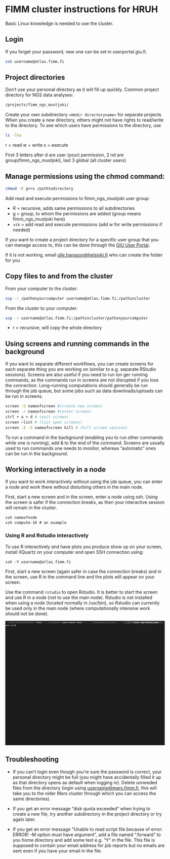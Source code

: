 # FIMM cluster instructions for HRUH
Basic Linux knowledge is needed to use the cluster.

## Login


If you forget your password, new one can be set in userportal.giu.fi.

```bash
ssh username@atlas.fimm.fi
```

## Project directories

Don’t use your personal directory as it will fill up quickly.
Common project directory for NGS data analyses:

```bash
/projects/fimm_ngs_mustjoki/
``` 

Create your own subdirectory `<mkdir directoryname>` for separate projects. When you create a new directory, others might not have rights to read/write to the directory. To see which users have permissions to the directory, use

```bash
ls -lha
``` 

r = read w = write x = execute

First 3 letters after d are user (your) permission, 2 nd are group(fimm_ngs_mustjoki), last 3 global (all cluster users)

## Manage permissions using the chmod command:

```bash
chmod -R g+rx /pathtodirectory 
```

Add read and execute permissions to fimm_ngs_mustjoki user group:

* R = recursive, adds same
permissions to all subdirectories
* g = group, to whom the permissions are added (group means fimm_ngs_mustjoki
here)
* +rx = add read and execute permissions (add w for write permissions if needed)

If you want to create a project directory for a specific user group that you can manage
access to, this can be done through the [GIU User Portal](userportal.giu.fi). 

If it is not working, email olle.hansson@helsinki.fi who can create the folder for you


## Copy files to and from the cluster
From your computer to the cluster:

```bash
scp -r /pathonyourcomputer username@atlas.fimm.fi:/pathincluster
```

From the cluster to your computer:

```bash
scp -r username@atlas.fimm.fi:/pathincluster/pathonyourcomputer
```

* r = recursive, will copy the whole directory


## Using screens and running commands in the background

If you want to separate different workflows, you can create screens for each separate thing
you are working on (similar to e.g. separate RStudio sessions). Screens are also useful if
you need to run lon
ger running commands, as the commands run in screens are not
disrupted if you lose the connection. Long-running computations should generally be run
through the job queue, but some jobs such as data downloads/uploads can be run in
screens.

```bash
screen -S nameofscreen #(create new screen)
screen -r nameofscreen #(enter screen)
ctrl + a + d # (exit screen)
screen –list # (list open screens)
screen -X -S nameofscreen kill # (kill screen session)
```
To run a command in the background (enabling you to run other commands while one is running), add & to the end of the command.
Screens are usually used to run commands one needs to monitor, whereas ”automatic” ones can be run in the background.

## Working interactively in a node

If you want to work interactively without using the job queue, you can enter a node and work there without disturbing others in the main node.

First, start a new screen and in the screen, enter a node using ssh. Using the screen is safer if the connection breaks, as then your interactive session will remain in the cluster.

``` 
ssh nameofnode 
ssh compute-16 # an example

```
### Using R and Rstudio interactively

To use R interactively and have plots you produce show up on your screen, install XQuartz on your computer and open SSH connection using:

```
ssh -Y username@atlas.fimm.fi

``` 

First, start a new screen (again safer in case the connection breaks) and in the screen, use R in the command line and the plots will appear on your screen. 

Use the command ```rstudio``` to open Rstudio. It is better to start the screen and use R in a node (not to use the main node). Rstudio is not installed when using a node (located normally in /usr/bin), so Rstudio can currently be used only in the main node (where computationally intensive work should not be done).

![Interactive use](interactiveRstudio.gif)

## Troubleshooting

* If you can’t login even though you’re sure the password is correct, your personal directory might be full (you might have accidentally filled it up as that directory opens as default when logging in). Delete unneeded files from the directory (login using username@mars.fimm.fi, this will take you to the older Mars cluster through which you can access the same directories). 

* If you get an error message “disk quota exceeded“ when trying to create a new file, try another subdirectory in the project directory or try again later. 

* If you get an error message “Unable to read script file because of error: ERROR! -M option must have argument”, add a file named “.forward” to you home directory and add some text e.g. “Y” in the file. This file is supposed to contain your email address for job reports but no emails are sent even if you have your email in the file.

